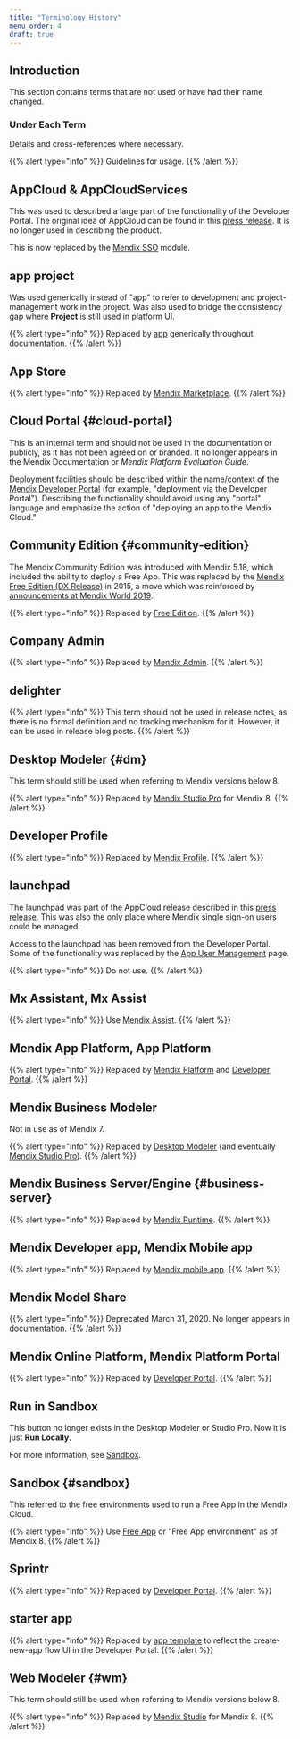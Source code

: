 ```yaml
---
title: "Terminology History"
menu_order: 4
draft: true
---
```


## Introduction

This section contains terms that are not used or have had their name changed.

### Under Each Term

Details and cross-references where necessary.

{{% alert type="info" %}}
Guidelines for usage.
{{% /alert %}}

## AppCloud & AppCloudServices

This was used to described a large part of the functionality of the Developer Portal. The original idea of AppCloud can be found in this [press release](https://www.mendix.com/press/new-mendix-appcloud/). It is no longer used in describing the product.

This is now replaced by the [Mendix SSO](/appstore/modules/mendix-sso) module.

## app project

Was used generically instead of "app" to refer to development and project-management work in the project. Was also used to bridge the consistency gap where **Project** is still used in platform UI.

{{% alert type="info" %}}
Replaced by [app](other-terms#app) generically throughout documentation.
{{% /alert %}}

## App Store

{{% alert type="info" %}}
Replaced by [Mendix Marketplace](main-product-names#marketplace).
{{% /alert %}}

## Cloud Portal {#cloud-portal}

This is an internal term and should not be used in the documentation or publicly, as it has not been agreed on or branded. It no longer appears in the Mendix Documentation or *Mendix Platform Evaluation Guide*.

Deployment facilities should be described within the name/context of the [Mendix Developer Portal](main-product-names#devportal) (for example, "deployment via the Developer Portal"). Describing the functionality should avoid using any "portal" language and emphasize the action of "deploying an app to the Mendix Cloud."

## Community Edition {#community-edition}

The Mendix Community Edition was introduced with Mendix 5.18, which included the ability to deploy a Free App. This was replaced by the [Mendix Free Edition (DX Release)](https://www.mendix.com/blog/powering-continuous-innovation-with-the-mendix-free-edition/) in 2015, a move which was reinforced by [announcements at Mendix World 2019](https://www.mendix.com/blog/a-3-step-leap-into-your-digital-future-highlights-from-mendix-world/).

{{% alert type="info" %}}
Replaced by [Free Edition](other-terms#free-edition).
{{% /alert %}}

## Company Admin

{{% alert type="info" %}}
Replaced by [Mendix Admin](other-terms#mendix-admin).
{{% /alert %}}

## delighter

{{% alert type="info" %}}
This term should not be used in release notes, as there is no formal definition and no tracking mechanism for it. However, it can be used in release blog posts.
{{% /alert %}}

## Desktop Modeler {#dm}

This term should still be used when referring to Mendix versions below 8.

{{% alert type="info" %}}
Replaced by [Mendix Studio Pro](main-product-names#pro) for Mendix 8.
{{% /alert %}}

## Developer Profile

{{% alert type="info" %}}
Replaced by [Mendix Profile](other-terms#profile).
{{% /alert %}}

## launchpad

The launchpad was part of the AppCloud release described in this [press release](https://www.mendix.com/press/new-mendix-appcloud/). This was also the only place where Mendix single sign-on users could be managed.

Access to the launchpad has been removed from the Developer Portal. Some of the functionality was replaced by the [App User Management](/developerportal/settings/general-settings#managing-app-users) page.

{{% alert type="info" %}}
Do not use.
{{% /alert %}}

## Mx Assistant, Mx Assist

{{% alert type="info" %}}
Use [Mendix Assist](other-terms#mendix-assist).
{{% /alert %}}

## Mendix App Platform, App Platform

{{% alert type="info" %}}
Replaced by [Mendix Platform](main-product-names#platform) and [Developer Portal](main-product-names#devportal).
{{% /alert %}}

## Mendix Business Modeler 

Not in use as of Mendix 7. 

{{% alert type="info" %}}
Replaced by [Desktop Modeler](#dm) (and eventually [Mendix Studio Pro](main-product-names#pro)).
{{% /alert %}}

## Mendix Business Server/Engine {#business-server}

{{% alert type="info" %}}
Replaced by [Mendix Runtime](other-terms#runtime).
{{% /alert %}}

## Mendix Developer app, Mendix Mobile app

{{% alert type="info" %}}
Replaced by [Mendix mobile app](other-terms#mendix-mobile-app).
{{% /alert %}}

## Mendix Model Share

{{% alert type="info" %}}
Deprecated March 31, 2020. No longer appears in documentation.
{{% /alert %}}

## Mendix Online Platform, Mendix Platform Portal

{{% alert type="info" %}}
Replaced by [Developer Portal](main-product-names#devportal).
{{% /alert %}}

## Run in Sandbox

This button no longer exists in the Desktop Modeler or Studio Pro. Now it is just **Run Locally**.

For more information, see [Sandbox](#sandbox).

## Sandbox {#sandbox}

This referred to the free environments used to run a Free App in the Mendix Cloud.

{{% alert type="info" %}}
Use [Free App](other-terms#free-app) or "Free App environment" as of Mendix 8.
{{% /alert %}}

## Sprintr

{{% alert type="info" %}}
Replaced by [Developer Portal](main-product-names#devportal).
{{% /alert %}}

## starter app

{{% alert type="info" %}}
Replaced by [app template](other-terms#app-template) to reflect the create-new-app flow UI in the Developer Portal.
{{% /alert %}}

## Web Modeler {#wm}

This term should still be used when referring to Mendix versions below 8.

{{% alert type="info" %}}
Replaced by [Mendix Studio](main-product-names#studio) for Mendix 8.
{{% /alert %}}
